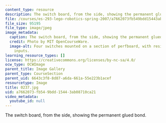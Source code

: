 ```yaml
---
content_type: resource
description: The switch board, from the side, showing the permanent glued bond.
file: /courses/es-293-lego-robotics-spring-2007/a7662073fb549bdd15443ab08710ca21_0237.jpg
file_size: 95195
file_type: image/jpeg
image_metadata:
  caption: The switch board, from the side, showing the permanent glued bond.
  credit: Photo by MIT OpenCourseWare.
  image-alt: Four switches mounted on a section of perfboard, with resistors and sensor
    inputs.
learning_resource_types: []
license: https://creativecommons.org/licenses/by-nc-sa/4.0/
ocw_type: OCWImage
parent_title: Image Gallery
parent_type: CourseSection
parent_uid: 6643c3f8-8d87-a6da-661a-55e223b1acef
resourcetype: Image
title: 0237.jpg
uid: a7662073-fb54-9bdd-1544-3ab08710ca21
video_metadata:
  youtube_id: null
---
```

The switch board, from the side, showing the permanent glued bond.